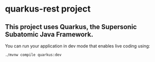 # quarkus-rest project

## This project uses Quarkus, the Supersonic Subatomic Java Framework.

You can run your application in dev mode that enables live coding using:
```
./mvnw compile quarkus:dev
```
